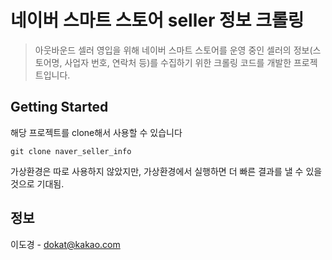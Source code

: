 # 네이버 스마트 스토어 seller 정보 크롤링
> 아웃바운드 셀러 영입을 위해 네이버 스마트 스토어를 운영 중인 셀러의 정보(스토어명, 사업자 번호, 연락처 등)를 수집하기 위한 크롤링 코드를 개발한 프로젝트입니다.


## Getting Started
해당 프로젝트를 clone해서 사용할 수 있습니다
````
git clone naver_seller_info
````
가상환경은 따로 사용하지 않았지만, 가상환경에서 실행하면 더 빠른 결과를 낼 수 있을 것으로 기대됨.
  


## 정보
이도경 - dokat@kakao.com
